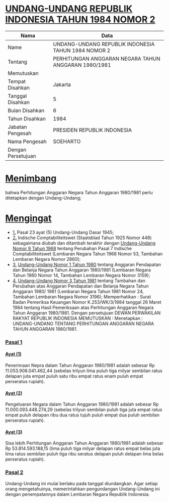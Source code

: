 # [UNDANG-UNDANG REPUBLIK INDONESIA TAHUN 1984 NOMOR 2](http://example.org/legal/peraturan/uu/1984/2)

| Nama | Data |
| ------ | ----- |
|Name|UNDANG-UNDANG REPUBLIK INDONESIA TAHUN 1984 NOMOR 2|
|Tentang| PERHITUNGAN ANGGARAN NEGARA TAHUN ANGGARAN 1980/1981|
|Memutuskan||
|Tempat Disahkan|Jakarta|
|Tanggal Disahkan|5|
|Bulan Disahkan|6|
|Tahun Disahkan|1984|
|Jabatan Pengesah|PRESIDEN REPUBLIK INDONESIA|
|Nama Pengesah|SOEHARTO|
|Dengan Persetujuan||
# [Menimbang](http://example.org/legal/peraturan/uu/1984/2/menimbang)
bahwa Perhitungan Anggaran Negara Tahun Anggaran 1980/1981 perlu ditetapkan dengan Undang-Undang;
# [Mengingat](http://example.org/legal/peraturan/uu/1984/2/mengingat)

* [1.](http://example.org/legal/peraturan/uu/1984/2/mengingat/huruf/0001) Pasal 23 ayat (5) Undang-Undang Dasar 1945;
* [2.](http://example.org/legal/peraturan/uu/1984/2/mengingat/huruf/0002) Indische Comptabiliteitswet (Staatsblad Tahun 1925 Nomor 448) sebagaimana diubah dan ditambah terakhir dengan [Undang-Undang Nomor 9 Tahun 1968](http://example.org/legal/peraturan/uu/1968/9) tentang Perubahan Pasal 7 Indische Comptabiliteitswet (Lembaran Negara Tahun 1968 Nomor 53, Tambahan Lembaran Negara Nomor 2860);
* [3.](http://example.org/legal/peraturan/uu/1984/2/mengingat/huruf/0003) [Undang-Undang Nomor 1 Tahun 1980](http://example.org/legal/peraturan/uu/1980/1) tentang Anggaran Pendapatan dan Belanja Negara Tahun Anggaran 1980/1981 (Lembaran Negara Tahun 1980 Nomor 14, Tambahan Lembaran Negara Nomor 3159);
* [4.](http://example.org/legal/peraturan/uu/1984/2/mengingat/huruf/0004) [Undang-Undang Nomor 3 Tahun 1981](http://example.org/legal/peraturan/uu/1981/3) tentang Tambahan dan Perubahan atas Anggaran Pendapatan dan Belanja Negara Tahun Anggaran 1980/ 1981 (Lembaran Negara Tahun 1981 Nomor 24, Tambahan Lembaran Negara Nomor 3196); Memperhatikan : Surat Badan Pemeriksa Keuangan Nomor K.253/WK/3/1984 tanggal 26 Maret 1984 tentang Hasil Pemeriksaan atas Perhitungan Anggaran Negara Tahun Anggaran 1980/1981. Dengan persetujuan DEWAN PERWAKILAN RAKYAT REPUBLIK INDONESIA MEMUTUSKAN : Menetapkan : UNDANG-UNDANG TENTANG PERHITUNGAN ANGGARAN NEGARA TAHUN ANGGARAN 1980/1981.

### [Pasal 1](http://example.org/legal/peraturan/uu/1984/2/pasal/0001)

#### [Ayat (1)](http://example.org/legal/peraturan/uu/1984/2/pasal/0001/versi/19840605/ayat/0001)
Penerimaan Nepra dalam Tahun Anggaran 1980/1981 adalah sebesar Rp 11.053.908.041.462,44 (sebelas trilyun lima puluh tiga milyar sembilan ratus delapan juta empat puluh satu ribu empat ratus enam puluh empat perseratus rupiah).

#### [Ayat (2)](http://example.org/legal/peraturan/uu/1984/2/pasal/0001/versi/19840605/ayat/0002)
Pengeluaran Negara dalam Tahun Anggaran 1980/1981 adalah sebesar Rp 11.000.093.448.274,29 (sebelas trilyun sembilan puluh tiga juta empat ratus empat puluh delapan ribu dua ratus tujuh puluh empat dua puluh sembilan perseratus rupiah).

#### [Ayat (3)](http://example.org/legal/peraturan/uu/1984/2/pasal/0001/versi/19840605/ayat/0003)
Sisa lebih Perhitungan Anggaran Tahun Anggaran 1980/1981 adalah sebesar Rp 53.814.593.188,15 (lima puluh tiga milyar delapan ratus empat belas juta lima ratus sembilan puluh tiga ribu seratus delapan puluh delapan lima belas perseratus rupiah).


### [Pasal 2](http://example.org/legal/peraturan/uu/1984/2/pasal/0002)
Undang-Undang ini mulai berlaku pada tanggal diundangkan. Agar setiap orang mengetahuinya, memerintahkan pengundangan Undang-Undang ini dengan penempatannya dalam Lembaran Negara Republik Indonesia.
